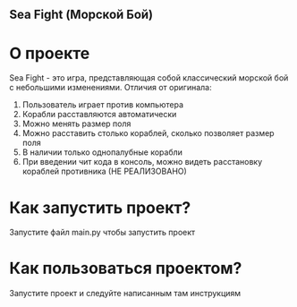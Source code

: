 ## Sea Fight (Морской Бой)
# О проекте
Sea Fight - это игра, представляющая собой классический морской бой с небольшими изменениями.
Отличия от оригинала:
1. Пользователь играет против компьютера
2. Корабли расставляются автоматически
3. Можно менять размер поля
4. Можно расставить столько кораблей, сколько позволяет размер поля
5. В наличии только однопалубные корабли
6. При введении чит кода в консоль, можно видеть расстановку кораблей противника (НЕ РЕАЛИЗОВАНО)
# Как запустить проект?
Запустите файл main.py чтобы запустить проект
# Как пользоваться проектом?
Запустите проект и следуйте написанным там инструкциям
